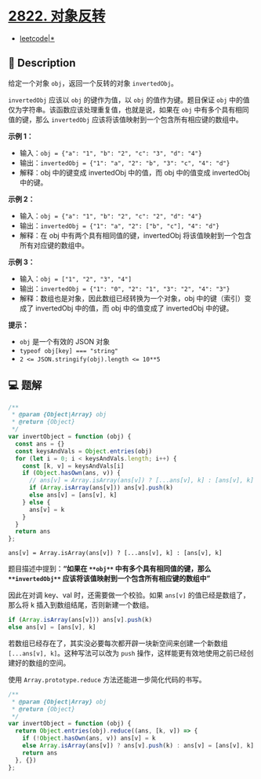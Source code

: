 # [2822. 对象反转](https://github.com/Tdahuyou/leetcode/tree/main/2822.%20%E5%AF%B9%E8%B1%A1%E5%8F%8D%E8%BD%AC)

- [leetcode|*](https://leetcode.cn/problems/inversion-of-object)

## 📝 Description

给定一个对象 `obj`，返回一个反转的对象 `invertedObj`。

`invertedObj` 应该以 `obj` 的键作为值，以 `obj` 的值作为键。题目保证 `obj` 中的值仅为字符串。该函数应该处理重复值，也就是说，如果在 `obj` 中有多个具有相同值的键，那么 `invertedObj` 应该将该值映射到一个包含所有相应键的数组中。

**示例 1：**

- 输入：`obj = {"a": "1", "b": "2", "c": "3", "d": "4"}`
- 输出：`invertedObj = {"1": "a", "2": "b", "3": "c", "4": "d"}`
- 解释：obj 中的键变成 invertedObj 中的值，而 obj 中的值变成 invertedObj 中的键。

**示例 2：**

- 输入：`obj = {"a": "1", "b": "2", "c": "2", "d": "4"}`
- 输出：`invertedObj = {"1": "a", "2": ["b", "c"], "4": "d"}`
- 解释：在 obj 中有两个具有相同值的键，invertedObj 将该值映射到一个包含所有对应键的数组中。

**示例 3：**

- 输入：`obj = ["1", "2", "3", "4"]`
- 输出：`invertedObj = {"1": "0", "2": "1", "3": "2", "4": "3"}`
- 解释：数组也是对象，因此数组已经转换为一个对象，obj 中的键（索引）变成了 invertedObj 中的值，而 obj 中的值变成了 invertedObj 中的键。

**提示：**

- `obj` 是一个有效的 JSON 对象
- `typeof obj[key] === "string"`
- `2 <= JSON.stringify(obj).length <= 10**5`

## 💻 题解

```javascript
/**
 * @param {Object|Array} obj
 * @return {Object}
 */
var invertObject = function (obj) {
  const ans = {}
  const keysAndVals = Object.entries(obj)
  for (let i = 0; i < keysAndVals.length; i++) {
    const [k, v] = keysAndVals[i]
    if (Object.hasOwn(ans, v)) {
      // ans[v] = Array.isArray(ans[v]) ? [...ans[v], k] : [ans[v], k]
      if (Array.isArray(ans[v])) ans[v].push(k)
      else ans[v] = [ans[v], k]
    } else {
      ans[v] = k
    }
  }
  return ans
};
```

`ans[v] = Array.isArray(ans[v]) ? [...ans[v], k] : [ans[v], k]`

题目描述中提到：**“如果在 **`**obj**`** 中有多个具有相同值的键，那么 **`**invertedObj**`** 应该将该值映射到一个包含所有相应键的数组中”**

因此在对调 key、val 时，还需要做一个校验。如果 `ans[v]` 的值已经是数组了，那么将 k 插入到数组结尾，否则新建一个数组。

```typescript
if (Array.isArray(ans[v])) ans[v].push(k)
else ans[v] = [ans[v], k]
```

若数组已经存在了，其实没必要每次都开辟一块新空间来创建一个新数组 `[...ans[v], k]`。这种写法可以改为 `push` 操作，这样能更有效地使用之前已经创建好的数组的空间。

使用 `Array.prototype.reduce` 方法还能进一步简化代码的书写。

```javascript
/**
 * @param {Object|Array} obj
 * @return {Object}
 */
var invertObject = function (obj) {
  return Object.entries(obj).reduce((ans, [k, v]) => {
    if (!Object.hasOwn(ans, v)) ans[v] = k
    else Array.isArray(ans[v]) ? ans[v].push(k) : ans[v] = [ans[v], k]
    return ans
  }, {})
};
```
